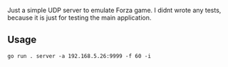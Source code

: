 Just a simple UDP server to emulate Forza game. I didnt wrote any tests, because it is just for testing the main application.

## Usage
```ssh
go run . server -a 192.168.5.26:9999 -f 60 -i
```